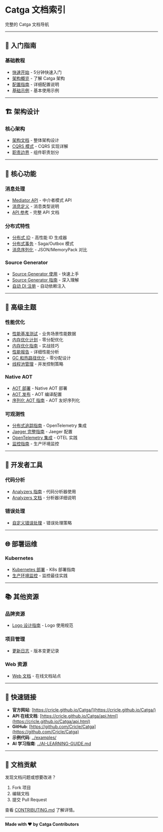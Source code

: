 # Catga 文档索引

完整的 Catga 文档导航

---

## 📖 入门指南

### 基础教程
- [快速开始](./articles/getting-started.md) - 5分钟快速入门
- [架构概览](./architecture/overview.md) - 了解 Catga 架构
- [配置指南](./articles/configuration.md) - 详细配置说明
- [基础示例](./examples/basic-usage.md) - 基本使用示例

---

## 🏗️ 架构设计

### 核心架构
- [架构文档](./architecture/ARCHITECTURE.md) - 整体架构设计
- [CQRS 模式](./architecture/cqrs.md) - CQRS 实现详解
- [职责边界](./architecture/RESPONSIBILITY-BOUNDARY.md) - 组件职责划分

---

## 🎯 核心功能

### 消息处理
- [Mediator API](./api/mediator.md) - 中介者模式 API
- [消息定义](./api/messages.md) - 消息类型说明
- [API 参考](./api/README.md) - 完整 API 文档

### 分布式特性
- [分布式 ID](./guides/distributed-id.md) - 高性能 ID 生成器
- [分布式事务](./patterns/DISTRIBUTED-TRANSACTION-V2.md) - Saga/Outbox 模式
- [消息序列化](./guides/serialization.md) - JSON/MemoryPack 对比

### Source Generator
- [Source Generator 使用](./guides/source-generator-usage.md) - 快速上手
- [Source Generator 指南](./guides/source-generator.md) - 深入理解
- [自动 DI 注册](./guides/auto-di-registration.md) - 自动依赖注入

---

## 🚀 高级主题

### 性能优化
- [性能基准测试](./BENCHMARK-RESULTS.md) - 业务场景性能数据
- [内存优化计划](./guides/memory-optimization-plan.md) - 零分配优化
- [内存优化指南](./guides/memory-optimization-guide.md) - 实战技巧
- [性能报告](./PERFORMANCE-REPORT.md) - 详细性能分析
- [GC 和热路径优化](./development/GC_AND_HOTPATH_REVIEW.md) - 零分配设计
- [线程池管理](./development/THREAD_POOL_MANAGEMENT_PLAN.md) - 并发控制策略

### Native AOT
- [AOT 部署](./articles/aot-deployment.md) - Native AOT 部署
- [AOT 发布](./deployment/native-aot-publishing.md) - AOT 编译配置
- [序列化 AOT 指南](./aot/serialization-aot-guide.md) - AOT 友好序列化

### 可观测性
- [分布式追踪指南](./observability/DISTRIBUTED-TRACING-GUIDE.md) - OpenTelemetry 集成
- [Jaeger 完整指南](./observability/JAEGER-COMPLETE-GUIDE.md) - Jaeger 配置
- [OpenTelemetry 集成](./articles/opentelemetry-integration.md) - OTEL 实践
- [监控指南](./production/MONITORING-GUIDE.md) - 生产环境监控

---

## 🔧 开发者工具

### 代码分析
- [Analyzers 指南](./guides/analyzers.md) - 代码分析器使用
- [Analyzers 文档](./analyzers/README.md) - 分析器详细说明

### 错误处理
- [自定义错误处理](./guides/custom-error-handling.md) - 错误处理策略

---

## 🌐 部署运维

### Kubernetes
- [Kubernetes 部署](./deployment/kubernetes.md) - K8s 部署指南
- [生产环境监控](./production/MONITORING-GUIDE.md) - 监控最佳实践

---

## 📚 其他资源

### 品牌资源
- [Logo 设计指南](./branding/logo-guide.md) - Logo 使用规范

### 项目管理
- [更新日志](./CHANGELOG.md) - 版本变更记录

### Web 资源
- [Web 文档](./web/README.md) - 在线文档站点

---

## 🔗 快速链接

- **官方网站**: [https://cricle.github.io/Catga/](https://cricle.github.io/Catga/)
- **API 在线文档**: [https://cricle.github.io/Catga/api.html](https://cricle.github.io/Catga/api.html)
- **GitHub**: [https://github.com/Cricle/Catga](https://github.com/Cricle/Catga)
- **示例代码**: [../examples/](../examples/)
- **AI 学习指南**: [../AI-LEARNING-GUIDE.md](../AI-LEARNING-GUIDE.md)

---

## 📝 文档贡献

发现文档问题或想要改进？

1. Fork 项目
2. 编辑文档
3. 提交 Pull Request

查看 [CONTRIBUTING.md](../CONTRIBUTING.md) 了解详情。

---

**Made with ❤️ by Catga Contributors**

